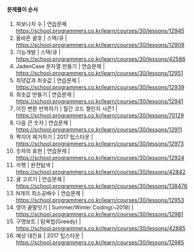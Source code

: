 #### 문제풀이 순서

1. 피보나치 수 | 연습문제 https://school.programmers.co.kr/learn/courses/30/lessons/12945
2. 올바른 괄호 | 스택/큐 | https://school.programmers.co.kr/learn/courses/30/lessons/12909
3. 기능개발 | 스택/큐 | https://school.programmers.co.kr/learn/courses/30/lessons/42586
4. JadenCase 문자열 만들기 | 연습문제 | https://school.programmers.co.kr/learn/courses/30/lessons/12951
5. 최댓값과 최솟값 | 연습문제 | https://school.programmers.co.kr/learn/courses/30/lessons/12939
6. 최솟값 만들기 | 연습문제 | https://school.programmers.co.kr/learn/courses/30/lessons/12941
7. 이진 변환 반복하기 | 월간 코드 챌린지 시즌1 | https://school.programmers.co.kr/learn/courses/30/lessons/70129
8. 다음 큰 숫자 | 연습문제 | https://school.programmers.co.kr/learn/courses/30/lessons/12911
9. 짝지어 제거하기 | 2017 팁스타운 | https://school.programmers.co.kr/learn/courses/30/lessons/12973
10. 숫자의 표현 | 연습문제 | https://school.programmers.co.kr/learn/courses/30/lessons/12924
11. 카펫 | 완전탐색 | https://school.programmers.co.kr/learn/courses/30/lessons/42842
12. 귤 고르기 | 연습문제 | https://school.programmers.co.kr/learn/courses/30/lessons/138476
13. N개의 최소공배수 | 연습문제 | https://school.programmers.co.kr/learn/courses/30/lessons/12953
14. 영어 끝말잇기 | Summer/Winter Coding(~2018) | https://school.programmers.co.kr/learn/courses/30/lessons/12981
15. 구명보트 | 탐욕법(Greedy) | https://school.programmers.co.kr/learn/courses/30/lessons/42885
16. 예상 대진표 | 2017 팁스타운 | https://school.programmers.co.kr/learn/courses/30/lessons/12985
